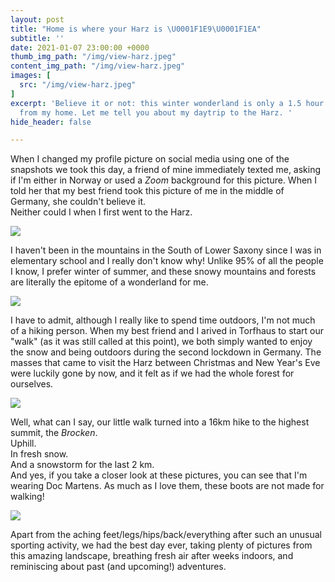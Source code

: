 ```yaml
---
layout: post
title: "Home is where your Harz is \U0001F1E9\U0001F1EA"
subtitle: ''
date: 2021-01-07 23:00:00 +0000
thumb_img_path: "/img/view-harz.jpeg"
content_img_path: "/img/view-harz.jpeg"
images: [
  src: "/img/view-harz.jpeg"
]
excerpt: 'Believe it or not: this winter wonderland is only a 1.5 hour drive away
  from my home. Let me tell you about my daytrip to the Harz. '
hide_header: false

---
```

When I changed my profile picture on social media using one of the snapshots we took this day, a friend of mine immediately texted me, asking if I'm either in Norway or used a _Zoom_ background for this picture. When I told her that my best friend took this picture of me in the middle of Germany, she couldn't believe it.  
Neither could I when I first went to the Harz.

![](/img/walking.jpeg)

I haven't been in the mountains in the South of Lower Saxony since I was in elementary school and I really don't know why! Unlike 95% of all the people I know, I prefer winter of summer, and these snowy mountains and forests are literally the epitome of a wonderland for me.

![](/img/baume-harz.jpeg)

I have to admit, although I really like to spend time outdoors, I'm not much of a hiking person. When my best friend and I arived in Torfhaus to start our "walk" (as it was still called at this point), we both simply wanted to enjoy the snow and being outdoors during the second lockdown in Germany. The masses that came to visit the Harz between Christmas and New Year's Eve were luckily gone by now, and it felt as if we had the whole forest for ourselves.

![](/img/view-harz.jpeg)

Well, what can I say, our little walk turned into a 16km hike to the highest summit, the _Brocken_.  
Uphill.  
In fresh snow.  
And a snowstorm for the last 2 km.  
And yes, if you take a closer look at these pictures, you can see that I'm wearing Doc Martens. As much as I love them, these boots are not made for walking!

![](/img/brocken.jpeg)

Apart from the aching feet/legs/hips/back/everything after such an unusual sporting activity, we had the best day ever, taking plenty of pictures from this amazing landscape, breathing fresh air after weeks indoors, and reminiscing about past (and upcoming!) adventures.

